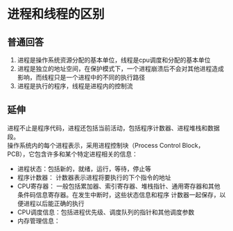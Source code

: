# 进程和线程的区别
## 普通回答
1. 进程是操作系统资源分配的基本单位，线程是cpu调度和分配的基本单位
2. 进程是独立的地址空间，在保护模式下，一个进程崩溃后不会对其他进程造成影响，而线程只是一个进程中的不同的执行路径
3. 进程是执行的程序，线程是进程内的控制流
## 延伸
进程不止是程序代码，进程还包括当前活动，包括程序计数器、进程堆栈和数据段。  
操作系统内的每个进程表示，采用进程控制块（Process Control Block， PCB），它包含许多和某个特定进程相关的信息：
- 进程状态：包括新的，就绪，运行，等待，停止等
- 程序计数器： 计数器表示进程将要执行的下个指令的地址
- CPU寄存器： 一般包括累加器、索引寄存器、堆栈指针、通用寄存器和其他条件码信息寄存器。在发生中断时，这些状态信息和程序
计数器一起保存，以便进程以后能正确的执行
- CPU调度信息：包括进程优先级、调度队列的指针和其他调度参数
- 内存管理信息： 